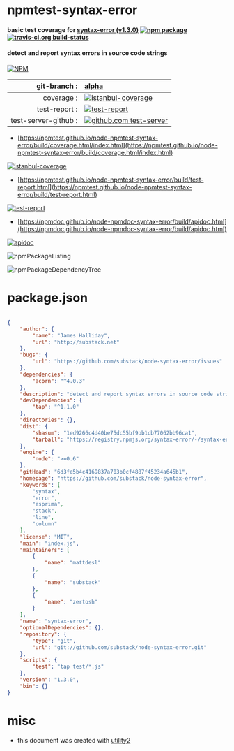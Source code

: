 # npmtest-syntax-error

#### basic test coverage for  [syntax-error (v1.3.0)](https://github.com/substack/node-syntax-error)  [![npm package](https://img.shields.io/npm/v/npmtest-syntax-error.svg?style=flat-square)](https://www.npmjs.org/package/npmtest-syntax-error) [![travis-ci.org build-status](https://api.travis-ci.org/npmtest/node-npmtest-syntax-error.svg)](https://travis-ci.org/npmtest/node-npmtest-syntax-error)

#### detect and report syntax errors in source code strings

[![NPM](https://nodei.co/npm/syntax-error.png?downloads=true&downloadRank=true&stars=true)](https://www.npmjs.com/package/syntax-error)

| git-branch : | [alpha](https://github.com/npmtest/node-npmtest-syntax-error/tree/alpha)|
|--:|:--|
| coverage : | [![istanbul-coverage](https://npmtest.github.io/node-npmtest-syntax-error/build/coverage.badge.svg)](https://npmtest.github.io/node-npmtest-syntax-error/build/coverage.html/index.html)|
| test-report : | [![test-report](https://npmtest.github.io/node-npmtest-syntax-error/build/test-report.badge.svg)](https://npmtest.github.io/node-npmtest-syntax-error/build/test-report.html)|
| test-server-github : | [![github.com test-server](https://npmtest.github.io/node-npmtest-syntax-error/GitHub-Mark-32px.png)](https://npmtest.github.io/node-npmtest-syntax-error/build/app/index.html) | | build-artifacts : | [![build-artifacts](https://npmtest.github.io/node-npmtest-syntax-error/glyphicons_144_folder_open.png)](https://github.com/npmtest/node-npmtest-syntax-error/tree/gh-pages/build)|

- [https://npmtest.github.io/node-npmtest-syntax-error/build/coverage.html/index.html](https://npmtest.github.io/node-npmtest-syntax-error/build/coverage.html/index.html)

[![istanbul-coverage](https://npmtest.github.io/node-npmtest-syntax-error/build/screenCapture.buildCi.browser.%252Ftmp%252Fbuild%252Fcoverage.lib.html.png)](https://npmtest.github.io/node-npmtest-syntax-error/build/coverage.html/index.html)

- [https://npmtest.github.io/node-npmtest-syntax-error/build/test-report.html](https://npmtest.github.io/node-npmtest-syntax-error/build/test-report.html)

[![test-report](https://npmtest.github.io/node-npmtest-syntax-error/build/screenCapture.buildCi.browser.%252Ftmp%252Fbuild%252Ftest-report.html.png)](https://npmtest.github.io/node-npmtest-syntax-error/build/test-report.html)

- [https://npmdoc.github.io/node-npmdoc-syntax-error/build/apidoc.html](https://npmdoc.github.io/node-npmdoc-syntax-error/build/apidoc.html)

[![apidoc](https://npmdoc.github.io/node-npmdoc-syntax-error/build/screenCapture.buildCi.browser.%252Ftmp%252Fbuild%252Fapidoc.html.png)](https://npmdoc.github.io/node-npmdoc-syntax-error/build/apidoc.html)

![npmPackageListing](https://npmtest.github.io/node-npmtest-syntax-error/build/screenCapture.npmPackageListing.svg)

![npmPackageDependencyTree](https://npmtest.github.io/node-npmtest-syntax-error/build/screenCapture.npmPackageDependencyTree.svg)



# package.json

```json

{
    "author": {
        "name": "James Halliday",
        "url": "http://substack.net"
    },
    "bugs": {
        "url": "https://github.com/substack/node-syntax-error/issues"
    },
    "dependencies": {
        "acorn": "^4.0.3"
    },
    "description": "detect and report syntax errors in source code strings",
    "devDependencies": {
        "tap": "^1.1.0"
    },
    "directories": {},
    "dist": {
        "shasum": "1ed9266c4d40be75dc55bf9bb1cb77062bb96ca1",
        "tarball": "https://registry.npmjs.org/syntax-error/-/syntax-error-1.3.0.tgz"
    },
    "engine": {
        "node": ">=0.6"
    },
    "gitHead": "6d3fe5b4c4169837a703b0cf4887f45234a645b1",
    "homepage": "https://github.com/substack/node-syntax-error",
    "keywords": [
        "syntax",
        "error",
        "esprima",
        "stack",
        "line",
        "column"
    ],
    "license": "MIT",
    "main": "index.js",
    "maintainers": [
        {
            "name": "mattdesl"
        },
        {
            "name": "substack"
        },
        {
            "name": "zertosh"
        }
    ],
    "name": "syntax-error",
    "optionalDependencies": {},
    "repository": {
        "type": "git",
        "url": "git://github.com/substack/node-syntax-error.git"
    },
    "scripts": {
        "test": "tap test/*.js"
    },
    "version": "1.3.0",
    "bin": {}
}
```



# misc
- this document was created with [utility2](https://github.com/kaizhu256/node-utility2)
